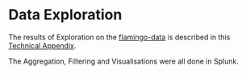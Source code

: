 # Data Exploration 

The results of Exploration on the [flamingo-data](../DataSets/) is described in this [Technical Appendix](TechnicalAppendix.pdf).

The Aggregation, Filtering and Visualisations were all done in Splunk. 
